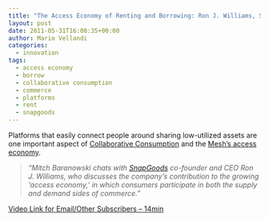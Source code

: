 ```yaml
---
title: "The Access Economy of Renting and Borrowing: Ron J. Williams, SnapGoods"
layout: post
date: 2011-05-31T16:00:35+00:00
author: Mario Vellandi
categories:
  - innovation
tags:
  - access economy
  - borrow
  - collaborative consumption
  - commerce
  - platforms
  - rent
  - snapgoods
---
```

Platforms that easily connect people around sharing low-utilized assets are one important aspect of [Collaborative Consumption](http://www.amazon.com/gp/product/0061963542/ref=as_li_ss_tl?ie=UTF8&tag=melodinmarke-20&linkCode=as2&camp=217145&creative=399349&creativeASIN=0061963542) and the [Mesh&#8217;s access economy](../future-sharing-renting-physical-assets-technology-lisa-gansky/).

> *&#8220;Mitch Baranowski chats with <a href="http://snapgoods.com/">SnapGoods</a> co-founder and CEO Ron J. Williams, who discusses the company’s contribution to the growing &#8216;access economy,&#8217; in which consumers participate in both the supply and demand sides of commerce.&#8221;*

[Video Link for Email/Other Subscribers &#8211; 14min](http://vimeo.com/21905950)
